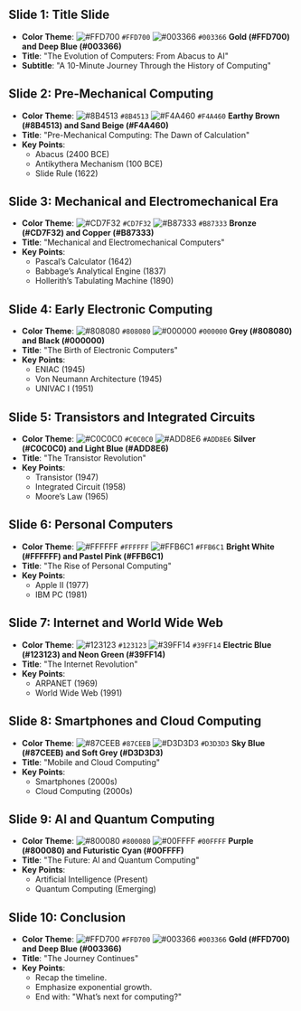 ## Slide 1: Title Slide  
- **Color Theme**: ![#FFD700](https://placehold.co/11x11/FFD700/FFD700.png) `#FFD700` ![#003366](https://placehold.co/11x11/003366/003366.png) `#003366` **Gold (#FFD700) and Deep Blue (#003366)**
- **Title**: "The Evolution of Computers: From Abacus to AI"
- **Subtitle**: "A 10-Minute Journey Through the History of Computing"

## Slide 2: Pre-Mechanical Computing  
- **Color Theme**: ![#8B4513](https://placehold.co/11x11/8B4513/8B4513.png) `#8B4513` ![#F4A460](https://placehold.co/11x11/F4A460/F4A460.png) `#F4A460` **Earthy Brown (#8B4513) and Sand Beige (#F4A460)**
- **Title**: "Pre-Mechanical Computing: The Dawn of Calculation"
- **Key Points**:
  - Abacus (2400 BCE)
  - Antikythera Mechanism (100 BCE)
  - Slide Rule (1622)

## Slide 3: Mechanical and Electromechanical Era  
- **Color Theme**: ![#CD7F32](https://placehold.co/11x11/CD7F32/CD7F32.png) `#CD7F32` ![#B87333](https://placehold.co/11x11/B87333/B87333.png) `#B87333` **Bronze (#CD7F32) and Copper (#B87333)**
- **Title**: "Mechanical and Electromechanical Computers"
- **Key Points**:
  - Pascal’s Calculator (1642)
  - Babbage’s Analytical Engine (1837)
  - Hollerith’s Tabulating Machine (1890)

## Slide 4: Early Electronic Computing  
- **Color Theme**: ![#808080](https://placehold.co/11x11/808080/808080.png) `#808080` ![#000000](https://placehold.co/11x11/000000/000000.png) `#000000` **Grey (#808080) and Black (#000000)**
- **Title**: "The Birth of Electronic Computers"
- **Key Points**:
  - ENIAC (1945)
  - Von Neumann Architecture (1945)
  - UNIVAC I (1951)

## Slide 5: Transistors and Integrated Circuits  
- **Color Theme**: ![#C0C0C0](https://placehold.co/11x11/C0C0C0/C0C0C0.png) `#C0C0C0` ![#ADD8E6](https://placehold.co/11x11/ADD8E6/ADD8E6.png) `#ADD8E6` **Silver (#C0C0C0) and Light Blue (#ADD8E6)**
- **Title**: "The Transistor Revolution"
- **Key Points**:
  - Transistor (1947)
  - Integrated Circuit (1958)
  - Moore’s Law (1965)

## Slide 6: Personal Computers  
- **Color Theme**: ![#FFFFFF](https://placehold.co/11x11/FFFFFF/FFFFFF.png) `#FFFFFF` ![#FFB6C1](https://placehold.co/11x11/FFB6C1/FFB6C1.png) `#FFB6C1` **Bright White (#FFFFFF) and Pastel Pink (#FFB6C1)**
- **Title**: "The Rise of Personal Computing"
- **Key Points**:
  - Apple II (1977)
  - IBM PC (1981)

## Slide 7: Internet and World Wide Web  
- **Color Theme**: ![#123123](https://placehold.co/11x11/123123/123123.png) `#123123` ![#39FF14](https://placehold.co/11x11/39FF14/39FF14.png) `#39FF14` **Electric Blue (#123123) and Neon Green (#39FF14)**
- **Title**: "The Internet Revolution"
- **Key Points**:
  - ARPANET (1969)
  - World Wide Web (1991)

## Slide 8: Smartphones and Cloud Computing  
- **Color Theme**: ![#87CEEB](https://placehold.co/11x11/87CEEB/87CEEB.png) `#87CEEB` ![#D3D3D3](https://placehold.co/11x11/D3D3D3/D3D3D3.png) `#D3D3D3` **Sky Blue (#87CEEB) and Soft Grey (#D3D3D3)**
- **Title**: "Mobile and Cloud Computing"
- **Key Points**:
  - Smartphones (2000s)
  - Cloud Computing (2000s)

## Slide 9: AI and Quantum Computing  
- **Color Theme**: ![#800080](https://placehold.co/11x11/800080/800080.png) `#800080` ![#00FFFF](https://placehold.co/11x11/00FFFF/00FFFF.png) `#00FFFF` **Purple (#800080) and Futuristic Cyan (#00FFFF)**
- **Title**: "The Future: AI and Quantum Computing"
- **Key Points**:
  - Artificial Intelligence (Present)
  - Quantum Computing (Emerging)

## Slide 10: Conclusion  
- **Color Theme**: ![#FFD700](https://placehold.co/11x11/FFD700/FFD700.png) `#FFD700` ![#003366](https://placehold.co/11x11/003366/003366.png) `#003366` **Gold (#FFD700) and Deep Blue (#003366)**
- **Title**: "The Journey Continues"
- **Key Points**:
  - Recap the timeline.
  - Emphasize exponential growth.
  - End with: "What’s next for computing?"
